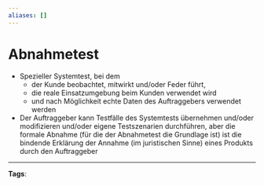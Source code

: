 ```yaml
---
aliases: []
---
```


# Abnahmetest

- Spezieller Systemtest, bei dem
  - der Kunde beobachtet, mitwirkt und/oder Feder führt,
  - die reale Einsatzumgebung beim Kunden verwendet wird
  - und nach Möglichkeit echte Daten des Auftraggebers verwendet werden
- Der Auftraggeber kann Testfälle des Systemtests übernehmen und/oder modifizieren und/oder eigene Testszenarien durchführen, aber die formale Abnahme (für die der Abnahmetest die Grundlage ist) ist die bindende Erklärung der Annahme (im juristischen Sinne) eines Produkts durch den Auftraggeber

---

**Tags**:
